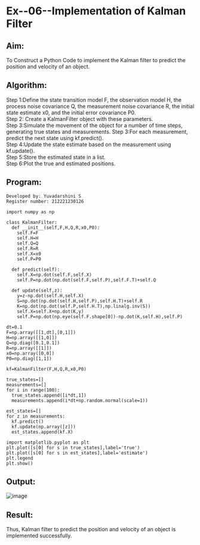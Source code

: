 # Ex--06--Implementation of Kalman Filter

## Aim:
To Construct a Python Code to implement the Kalman filter to predict the position and velocity of an object.
## Algorithm:
Step 1:Define the state transition model F, the observation model H, the process noise covariance Q, the measurement noise covariance R, the initial state estimate x0, and the initial error covariance P0.</br>
Step 2: Create a KalmanFilter object with these parameters.</br>
Step 3:Simulate the movement of the object for a number of time steps, generating true states and measurements. Step 3:For each measurement, predict the next state using kf.predict(). </br>
Step 4:Update the state estimate based on the measurement using kf.update(). </br>
Step 5:Store the estimated state in a list. </br>
Step 6:Plot the true and estimated positions.</br>
## Program:
```
Developed by: Yuvadarshini S
Register number: 212221230126
```
```
import numpy as np

class KalmanFilter:
  def __init__(self,F,H,Q,R,x0,P0):
    self.F=F
    self.H=H
    self.Q=Q
    self.R=R
    self.X=x0
    self.P=P0

  def predict(self):
    self.X=np.dot(self.F,self.X)
    self.P=np.dot(np.dot(self.F,self.P),self.F.T)+self.Q

  def update(self,z):
    y=z-np.dot(self.H,self.X)
    S=np.dot(np.dot(self.H,self.P),self.H.T)+self.R
    K=np.dot(np.dot(self.P,self.H.T),np.linalg.inv(S))
    self.X=self.X+np.dot(K,y)
    self.P=np.dot(np.eye(self.F.shape[0])-np.dot(K,self.H),self.P)

dt=0.1
F=np.array([[1,dt],[0,1]])
H=np.array([[1,0]])
Q=np.diag([0.1,0.1])
R=np.array([[1]])
x0=np.array([0,0])
P0=np.diag([1,1])

kf=KalmanFilter(F,H,Q,R,x0,P0)

true_states=[]
measurements=[]
for i in range(100):
  true_states.append([i*dt,1])
  measurements.append(i*dt+np.random.normal(scale=1))

est_states=[]
for z in measurements:
  kf.predict()
  kf.update(np.array([z]))
  est_states.append(kf.X)

import matplotlib.pyplot as plt
plt.plot([s[0] for s in true_states],label='true')
plt.plot([s[0] for s in est_states],label='estimate')
plt.legend
plt.show()
```
## Output:
![image](https://github.com/VarshaAjith1110/Experiment-4---Implementation-of-Kalman-Filter/assets/94222288/c9a245aa-c928-4eb8-8e62-5a81d4fbc222)

## Result:
Thus, Kalman filter to predict the position and velocity of an object is implemented successfully.
